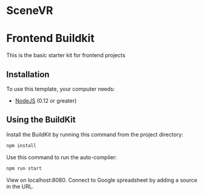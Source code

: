 # SceneVR

# Frontend Buildkit
This is the basic starter kit for frontend projects

## Installation

To use this template, your computer needs:

- [NodeJS](https://nodejs.org/en/) (0.12 or greater)

## Using the BuildKit
Install the BuildKit by running this command from the project directory:
```bash
npm install
```

Use this command to run the auto-compiler:
```bash
npm run start
```

View on localhost:8080. Connect to Google spreadsheet by adding a source in the URL.
```http://localhost:8080/?source=(insert Google spreadsheet ID here)
```
